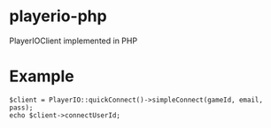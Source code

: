 # playerio-php
PlayerIOClient implemented in PHP

# Example
```
$client = PlayerIO::quickConnect()->simpleConnect(gameId, email, pass);
echo $client->connectUserId;
```
